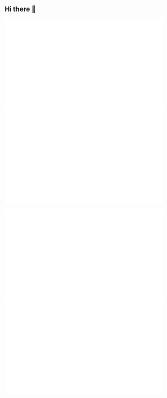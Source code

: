 ## Hi there 👋

![](https://raw.githubusercontent.com/christinavoss/github-stats/master/generated/overview.svg#gh-dark-mode-only)
![](https://raw.githubusercontent.com/christinavoss/github-stats/master/generated/overview.svg#gh-light-mode-only)

![](https://raw.githubusercontent.com/christinavoss/github-stats/master/generated/languages.svg#gh-dark-mode-only)
![](https://raw.githubusercontent.com/christinavoss/github-stats/master/generated/languages.svg#gh-light-mode-only)

<!--
**ChristinaVoss/christinavoss** is a ✨ _special_ ✨ repository because its `README.md` (this file) appears on your GitHub profile.

Here are some ideas to get you started:

- 🔭 I’m currently working on ...
- 🌱 I’m currently learning ...
- 👯 I’m looking to collaborate on ...
- 🤔 I’m looking for help with ...
- 💬 Ask me about ...
- 📫 How to reach me: ...
- 😄 Pronouns: ...
- ⚡ Fun fact: ...
-->
